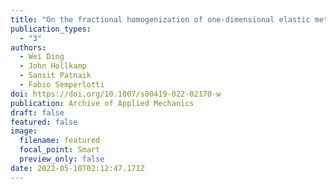 ```yaml
---
title: "On the fractional homogenization of one-dimensional elastic metamaterials with viscoelastic foundation"
publication_types:
  - "3"
authors:
  - Wei Ding
  - John Hollkamp
  - Sansit Patnaik
  - Fabio Semperlotti
doi: https://doi.org/10.1007/s00419-022-02170-w
publication: Archive of Applied Mechanics
draft: false
featured: false
image:
  filename: featured
  focal_point: Smart
  preview_only: false
date: 2022-05-10T02:12:47.171Z
---
```

